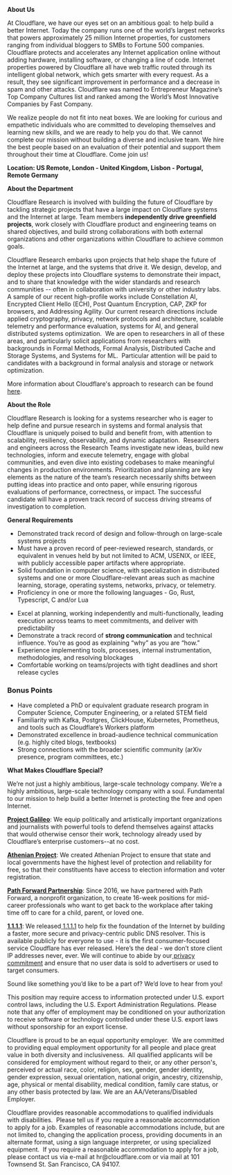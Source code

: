 <div class="content-intro">
	<div><strong>About Us</strong></div>
	<div>
		<p><span style="font-weight: 400;">At Cloudflare, we have our eyes set on an ambitious goal: to help build a better Internet. Today the company runs one of the world’s largest networks that powers approximately 25 million Internet properties, for customers ranging from individual bloggers to SMBs to Fortune 500 companies. Cloudflare protects and accelerates any Internet application online without adding hardware, installing software, or changing a line of code. Internet properties powered by Cloudflare all have web traffic routed through its intelligent global network, which gets smarter with every request. As a result, they see significant improvement in performance and a decrease in spam and other attacks. Cloudflare was named to Entrepreneur Magazine’s Top Company Cultures list and ranked among the World’s Most Innovative Companies by Fast Company.</span><span style="font-weight: 400;">&nbsp;</span></p>
		<p><span style="font-weight: 400;">We realize people do not fit into neat boxes. We are looking for curious and empathetic individuals who are committed to developing themselves and learning new skills, and we are ready to help you do that. We cannot complete our mission without building a diverse and inclusive team. We hire the best people based on an evaluation of their potential and support them throughout their time at Cloudflare. Come join us!&nbsp;</span></p>
	</div>
</div>
<p><strong>Location: US Remote, London - United Kingdom, Lisbon - Portugal, Remote Germany</strong></p>
<p><strong>About the Department</strong></p>
<p>Cloudflare Research is involved with building the future of Cloudflare by tackling strategic projects that have a large impact on Cloudflare systems and the Internet at large. Team members<strong> independently drive greenfield projects</strong>, work closely with Cloudflare product and engineering teams on shared objectives, and build strong collaborations with both external organizations and other organizations within Cloudflare to achieve common goals.</p>
<p>Cloudflare Research embarks upon projects that help shape the future of the Internet at large, and the systems that drive it. We design, develop, and deploy these projects into Cloudflare systems to demonstrate their impact, and to share that knowledge with the wider standards and research communities -- often in collaboration with university or other industry labs. A sample of our recent high-profile works include Constellation AI, Encrypted Client Hello (ECH), Post Quantum Encryption, CAP, ZKP for browsers, and Addressing Agility. Our current research directions include applied cryptography, privacy, network protocols and architecture, scalable telemetry and performance evaluation, systems for AI, and general distributed systems optimization.&nbsp; We are open to researchers in all of these areas, and particularly solicit applications from researchers with backgrounds in Formal Methods, Formal Analysis, Distributed Cache and Storage Systems, and Systems for ML.&nbsp; Particular attention will be paid to candidates with a background in formal analysis and storage or network optimization.&nbsp;</p>
<p>More information about Cloudflare's approach to research can be found<a href="https://research.cloudflare.com/about/approach/"> here</a>.</p>
<p><strong>About the Role&nbsp;&nbsp;</strong></p>
<p>Cloudflare Research is looking for a systems researcher who is eager to help define and pursue research in systems and formal analysis that Cloudflare is uniquely poised to build and benefit from, with attention to scalability, resiliency, observability, and dynamic adaptation.&nbsp; Researchers and engineers across the Research Teams investigate new ideas, build new technologies, inform and execute telemetry, engage with global communities, and even dive into existing codebases to make meaningful changes in production environments. Prioritization and planning are key elements as the nature of the team’s research necessarily shifts between putting ideas into practice and onto paper, while ensuring rigorous evaluations of performance, correctness, or impact. The successful candidate will have a proven track record of success driving streams of investigation to completion.</p>
<p><strong>General Requirements</strong></p>
<ul>
	<li>Demonstrated track record of design and follow-through on large-scale systems projects</li>
	<li>Must have a proven record of peer-reviewed research, standards, or equivalent in venues held by but not limited to ACM, USENIX, or IEEE, with publicly accessible paper artifacts where appropriate.</li>
	<li>Solid foundation in computer science, with specialization in distributed systems and one or more Cloudflare-relevant areas such as machine learning, storage, operating systems, networks, privacy, or telemetry.</li>
	<li>Proficiency in one or more the following languages - Go, Rust, Typescript, C and/or Lua</li>
</ul>
<ul>
	<li>Excel at planning, working independently and multi-functionally, leading execution across teams to meet commitments, and deliver with predictability</li>
	<li>Demonstrate a track record of <strong>strong communication</strong> and technical influence. You’re as good as explaining “why” as you are “how.”</li>
	<li>Experience implementing tools, processes, internal instrumentation, methodologies, and resolving blockages</li>
	<li>Comfortable working on teams/projects with tight deadlines and short release cycles</li>
</ul>
<h3><strong>Bonus Points</strong></h3>
<ul>
	<li>Have completed a PhD or equivalent graduate research program in Computer Science, Computer Engineering, or a related STEM field&nbsp;</li>
	<li>Familiarity with Kafka, Postgres, ClickHouse, Kubernetes, Prometheus, and tools such as Cloudflare’s Workers platform</li>
	<li>Demonstrated excellence in broad-audience technical communication (e.g. highly cited blogs, textbooks)</li>
	<li>Strong connections with the broader scientific community (arXiv presence, program committees, etc.)</li>
</ul>
<div class="content-conclusion">
	<p><strong>What Makes Cloudflare Special?</strong></p>
	<p><span style="font-weight: 400;">We’re not just a highly ambitious, large-scale technology company. We’re a highly ambitious, large-scale technology company with a soul. Fundamental to our mission to help build a better Internet is protecting the free and open Internet.</span></p>
	<p><a href="https://blog.cloudflare.com/protecting-free-expression-online/"><strong>Project Galileo</strong></a><span style="font-weight: 400;">: We equip politically and artistically important organizations and journalists with powerful tools to defend themselves against attacks that would otherwise censor their work, technology already used by Cloudflare’s enterprise customers--at no cost.</span></p>
	<p><strong><a href="https://www.cloudflare.com/athenian/">Athenian Project</a></strong><span style="font-weight: 400;">: We created Athenian Project to ensure that state and local governments have the highest level of protection and reliability for free, so that their constituents have access to election information and voter registration.</span></p>
	<p><a href="https://blog.cloudflare.com/tag/path-forward/"><strong>Path Forward Partnership</strong></a><span style="font-weight: 400;">: Since 2016, we have partnered with Path Forward, a nonprofit organization, to create 16-week positions for mid-career professionals who want to get back to the workplace after taking time off to care for a child, parent, or loved one.</span></p>
	<p><a href="https://1.1.1.1/"><strong>1.1.1.1</strong></a><span style="font-weight: 400;">: We released</span><a href="https://1.1.1.1/"> <span style="font-weight: 400;">1.1.1.1</span></a><span style="font-weight: 400;"> to help fix the foundation of the Internet by building a faster, more secure and privacy-centric public DNS resolver. This is available publicly for everyone to use - it is the first consumer-focused service Cloudflare has ever released. Here’s the deal - we don’t store client IP addresses never, ever. We will continue to abide by our</span><a href="https://developers.cloudflare.com/1.1.1.1/privacy/public-dns-resolver"> privacy commitment</a><span style="font-weight: 400;"> and ensure that no user data is sold to advertisers or used to target consumers.</span></p>
	<p><span style="font-weight: 400;">Sound like something you’d like to be a part of? We’d love to hear from you!</span></p>
	<p><span style="font-weight: 400;">This position may require access to information protected under U.S. export control laws, including the U.S. Export Administration Regulations. Please note that any offer of employment may be conditioned on your authorization to receive software or technology controlled under these U.S. export laws without sponsorship for an export license.</span></p>
	<p><span style="font-weight: 400;">Cloudflare is proud to be an equal opportunity employer. &nbsp;We are committed to providing equal employment opportunity for all people and place great value in both diversity and inclusiveness. &nbsp;All qualified applicants will be considered for employment without regard to their, or any other person's, perceived or actual</span> <span style="font-weight: 400;">race, color, religion, sex, gender, gender identity, gender expression, sexual orientation, national origin, ancestry, citizenship, age, physical or mental disability, medical condition, family care status, or any other basis protected by law. </span><span style="font-weight: 400;">We are an AA/Veterans/Disabled Employer.</span></p>
	<p><span style="font-weight: 400;">Cloudflare provides reasonable accommodations to qualified individuals with disabilities. &nbsp;Please tell us if you require a reasonable accommodation to apply for a job. Examples of reasonable accommodations include, but are not limited to, changing the application process, providing documents in an alternate format, using a sign language interpreter, or using specialized equipment. &nbsp;If you require a reasonable accommodation to apply for a job, please contact us via e-mail at </span><span style="font-weight: 400;">hr@cloudflare.com</span><span style="font-weight: 400;"> or via mail at 101 Townsend St. San Francisco, CA 94107.</span></p>
</div>
